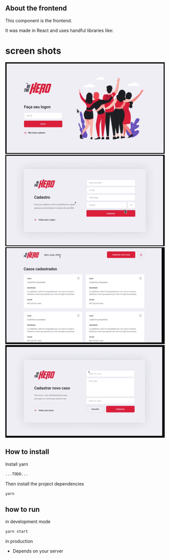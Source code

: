 ## About the frontend

This component is the frontend.

It was made in React and uses handful libraries like:

# screen shots

![home](../prints_readme/web0.png)
![NGO_logon](../prints_readme/web1.png)
![cases](../prints_readme/web2.png)
![new_case](../prints_readme/web3.png)

## How to install

Install yarn

```sh
...TODO...
```

Then install the project dependencies

```sh
yarn
```

## how to run

in development mode
```sh
yarn start
```

in production
* Depends on your server